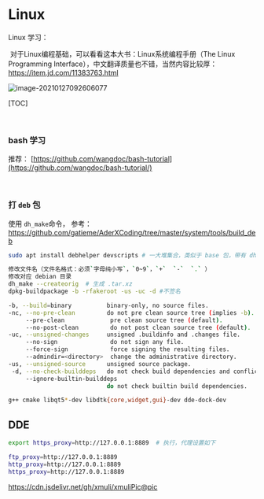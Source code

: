 # Linux
Linux 学习：

​		对于Linux编程基础，可以看看这本大书：Linux系统编程手册（The Linux Programming Interface），中文翻译质量也不错，当然内容比较厚：https://item.jd.com/11383763.html

![image-20210127092606077](/home/xmuli/project/github/CloudHome/Linux/README.assets/image-20210127092606077.png)





[TOC]

<br>





### bash 学习

推荐： [https://github.com/wangdoc/bash-tutorial](https://github.com/wangdoc/bash-tutorial/)





<br>

### 打 `deb` 包 

使用 `dh_make`命令， 参考： https://github.com/gatieme/AderXCoding/tree/master/system/tools/build_deb



```bash
sudo apt install debhelper devscripts # 一大堆集合，类似于 base 包，带有 dh_make 包

修改文件名（文件名格式：必须`字母纯小写`，`0~9`，`+`  `-`  `.` ）
修改对应 debian 目录
dh_make --createorig  # 生成 .tar.xz
dpkg-buildpackage -b -rfakeroot -us -uc -d #不签名

-b, --build=binary          binary-only, no source files.
-nc, --no-pre-clean         do not pre clean source tree (implies -b).
     --pre-clean             pre clean source tree (default).
     --no-post-clean         do not post clean source tree (default).
-uc, --unsigned-changes     unsigned .buildinfo and .changes file.
     --no-sign               do not sign any file.
     --force-sign            force signing the resulting files.
     --admindir=<directory>  change the administrative directory.
-us, --unsigned-source      unsigned source package.
 -d, --no-check-builddeps   do not check build dependencies and conflicts.
     --ignore-builtin-builddeps
                            do not check builtin build dependencies.
```



```bash
g++ cmake libqt5*-dev libdtk{core,widget,gui}-dev dde-dock-dev
```



## DDE

```bash
export https_proxy=http://127.0.0.1:8889  # 执行，代理设置如下

ftp_proxy=http://127.0.0.1:8889
http_proxy=http://127.0.0.1:8889
https_proxy=http://127.0.0.1:8889
```



https://cdn.jsdelivr.net/gh/xmuli/xmuliPic@pic